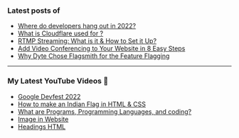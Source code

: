 ### Latest posts of 
<!-- BLOG-POST-LIST:START -->
- [Where do developers hang out in 2022?](https://blog.codersalman.live/where-do-developers-hang-out-in-2022-1)
- [What is Cloudflare used for ?](https://blog.codersalman.live/what-is-cloudflare-used-for-1)
- [RTMP Streaming: What is it &amp; How to Set it Up?](https://blog.codersalman.live/rtmp-streaming-what-is-it-and-how-to-set-it-up-1)
- [Add Video Conferencing to Your Website in 8 Easy Steps](https://blog.codersalman.live/add-video-conferencing-to-your-website-in-8-easy-steps-1)
- [Why Dyte Chose Flagsmith for the Feature Flagging](https://blog.codersalman.live/why-dyte-chose-flagsmith-for-the-feature-flagging-1)
<!-- BLOG-POST-LIST:END -->

<hr>

### My Latest YouTube Videos 🌱
<!-- YOUTUBE:START -->
- [Google Devfest 2022 ](https://www.youtube.com/watch?v=u_wWOf0LUxk)
- [How to make an Indian Flag in HTML &amp; CSS ](https://www.youtube.com/watch?v=5IxQYP8xTIE)
- [What are  Programs, Programming Languages, and coding? ](https://www.youtube.com/watch?v=9_b_2HpqasE)
- [Image in Website ](https://www.youtube.com/watch?v=g2bmNTShT-Q)
- [Headings HTML ](https://www.youtube.com/watch?v=YCgJBxAvboA)
<!-- YOUTUBE:END -->
